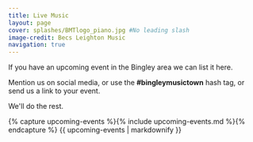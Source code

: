 ```yaml
---
title: Live Music
layout: page 
cover: splashes/BMTlogo_piano.jpg #No leading slash
image-credit: Becs Leighton Music
navigation: true
---
```


If you have an upcoming event in the Bingley area we can list it here. 

Mention us on social media, or use the **#bingleymusictown** hash tag, or send us a link to your event. 

We'll do the rest.

{% capture upcoming-events %}{% include upcoming-events.md %}{% endcapture %}
{{ upcoming-events | markdownify }}

